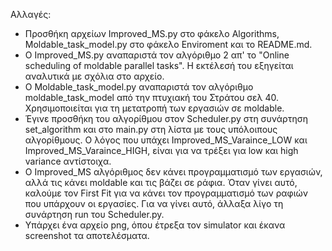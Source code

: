 Αλλαγές:
- Προσθήκη αρχείων Improved_MS.py στο φάκελο Algorithms, Moldable_task_model.py στο φάκελο Enviroment και το README.md.
- Ο Improved_MS.py αναπαριστά τον αλγόριθμο 2 απ' το "Online scheduling of moldable parallel tasks". Η εκτέλεσή του εξηγείται αναλυτικά με σχόλια στο αρχείο.
- Ο Moldable_task_model.py αναπαριστά τον αλγόριθμο moldable_task_model από την πτυχιακή του Στράτου σελ 40. Χρησιμοποιείται για τη μετατροπή των εργασιών σε moldable.
- Έγινε προσθήκη του αλγορίθμου στον Scheduler.py στη συνάρτηση set_algorithm και στο main.py στη λίστα με τους υπόλοιπους αλγορίθμους. Ο λόγος που υπάχει Improved_MS_Varaince_LOW και Improved_MS_Varaince_HIGH, είναι για να τρέξει για low και high variance αντίστοιχα.
- Ο Improved_MS αλγόριθμος δεν κάνει προγραμματισμό των εργασιών, αλλά τις κάνει moldable και τις βάζει σε ράφια. Όταν γίνει αυτό, καλούμε τον First Fit για να κάνει τον προγραμματισμό των ραφιών που υπάρχουν οι εργασίες. Για να γίνει αυτό, άλλαξα λίγο τη συνάρτηση run του Scheduler.py.
- Υπάρχει ένα αρχείο png, όπου έτρεξα τον simulator και έκανα screenshot τα αποτελέσματα.